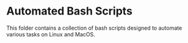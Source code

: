 # Automated Bash Scripts

This folder contains a collection of bash scripts designed to automate various tasks on Linux and MacOS. 
